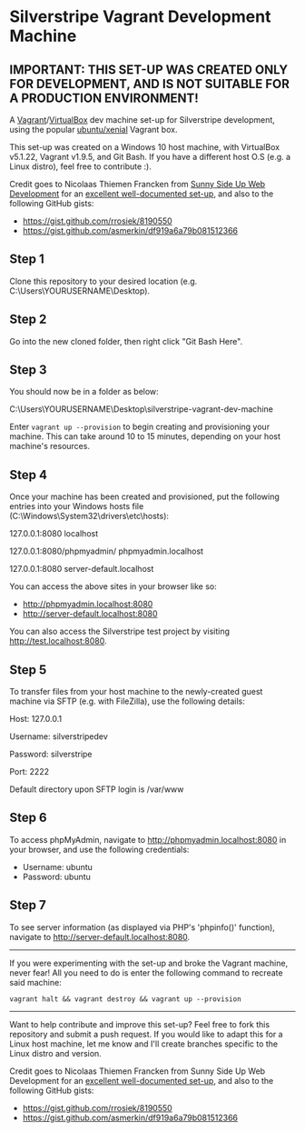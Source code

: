 # Silverstripe Vagrant Development Machine

## IMPORTANT: THIS SET-UP WAS CREATED ONLY FOR DEVELOPMENT, AND IS NOT SUITABLE FOR A PRODUCTION ENVIRONMENT!

A [Vagrant](https://www.vagrantup.com/)/[VirtualBox](https://www.virtualbox.org/) dev machine set-up for Silverstripe development, using the popular [ubuntu/xenial](https://atlas.hashicorp.com/ubuntu/boxes/xenial64) Vagrant box.

This set-up was created on a Windows 10 host machine, with VirtualBox v5.1.22, Vagrant v1.9.5, and Git Bash. If you have a different host O.S (e.g. a Linux distro), feel free to contribute :).

Credit goes to Nicolaas Thiemen Francken from [Sunny Side Up Web Development](http://sunnysideup.co.nz/) for an [excellent well-documented set-up](http://silverstripe-webdevelopment.com/tricks/creating-a-development-machine/), and also to the following GitHub gists:

* https://gist.github.com/rrosiek/8190550
* https://gist.github.com/asmerkin/df919a6a79b081512366

## Step 1 

Clone this repository to your desired location (e.g. C:\Users\YOURUSERNAME\Desktop).

## Step 2

Go into the new cloned folder, then right click "Git Bash Here".

## Step 3

You should now be in a folder as below:

C:\Users\YOURUSERNAME\Desktop\silverstripe-vagrant-dev-machine

Enter `vagrant up --provision` to begin creating and provisioning your machine. This can take around 10 to 15 minutes, depending on your host machine's resources.

## Step 4

Once your machine has been created and provisioned, put the following entries into your Windows hosts file (C:\Windows\System32\drivers\etc\hosts):

127.0.0.1:8080                   localhost

127.0.0.1:8080/phpmyadmin/       phpmyadmin.localhost

127.0.0.1:8080                   server-default.localhost

You can access the above sites in your browser like so:

* http://phpmyadmin.localhost:8080
* http://server-default.localhost:8080

You can also access the Silverstripe test project by visiting http://test.localhost:8080.

## Step 5

To transfer files from your host machine to the newly-created guest machine via SFTP (e.g. with FileZilla), use the following details:

Host: 127.0.0.1

Username: silverstripedev

Password: silverstripe

Port: 2222

Default directory upon SFTP login is /var/www

## Step 6

To access phpMyAdmin, navigate to http://phpmyadmin.localhost:8080 in your browser, and use the following credentials:

* Username: ubuntu
* Password: ubuntu

## Step 7

To see server information (as displayed via PHP's 'phpinfo()' function), navigate to http://server-default.localhost:8080.

----------

If you were experimenting with the set-up and broke the Vagrant machine, never fear! All you need to do is enter the following command to recreate said machine:

`vagrant halt && vagrant destroy && vagrant up --provision`

----------

Want to help contribute and improve this set-up? Feel free to fork this repository and submit a push request. If you would like to adapt this for a Linux host machine, let me know and I'll create branches specific to the Linux distro and version.

Credit goes to Nicolaas Thiemen Francken from Sunny Side Up Web Development for an [excellent well-documented set-up](http://silverstripe-webdevelopment.com/tricks/creating-a-development-machine/), and also to the following GitHub gists:

* https://gist.github.com/rrosiek/8190550
* https://gist.github.com/asmerkin/df919a6a79b081512366

